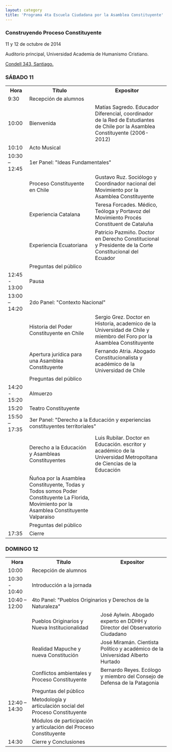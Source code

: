 ```yaml
---
layout: category
title: 'Programa 4ta Escuela Ciudadana por la Asamblea Constituyente'
---
```


<h3>Construyendo Proceso Constituyente</h3>

<p>11 y 12 de octubre de 2014</p>
<p>Auditorio principal, Universidad Academia de Humanismo Cristiano.</p>
<p><a href="//goo.gl/maps/v77W4">Condell 343, Santiago.</a></p>

<h3>SÁBADO 11</h3>

<table class="table table-striped">
  <tr>
    <th>Hora</th>
    <th>Título</th>
    <th>Expositor</th>
  </tr>
  <tr>
    <td>9:30</td>
    <td>Recepción de alumnos</td>
    <td></td>
  </tr>
  <tr>
    <td>10:00</td>
    <td>Bienvenida</td>
    <td>Matías Sagredo. Educador Diferencial, coordinador de la Red de Estudiantes de Chile por la Asamblea Constituyente (2006-2012)</td>
    <td></td>
  </tr>
  <tr>
    <td>10:10</td>
    <td>Acto Musical</td>
    <td></td>
  </tr>
  <tr>
    <td>10:30 – 12:45 </td>
    <td colspan="2">1er Panel: "Ideas Fundamentales"</td>
  </tr>
  <tr>
    <td></td>
    <td>Proceso Constituyente en Chile</td>
    <td>Gustavo Ruz. Sociólogo y Coordinador nacional del Movimiento por la Asamblea Constituyente</td>
  </tr>
  <tr>
    <td></td>
    <td>Experiencia Catalana</td>
    <td>Teresa Forcades. Médico, Teóloga y Portavoz del Movimiento Procés Constituent de Cataluña</td>
  </tr>
  <tr>
    <td></td>
    <td>Experiencia Ecuatoriana</td>
    <td>Patricio Pazmiño. Doctor en Derecho Constitucional y Presidente de la Corte Constitucional del Ecuador</td>
  </tr>
    <tr>
    <td></td>
    <td>Preguntas del público</td>
    <td></td>
  </tr>
  <tr>
    <td>12:45 - 13:00</td>
    <td>Pausa</td>
    <td></td>
  </tr>
  <tr>
    <td>13:00 – 14:20</td>
    <td colspan="2">2do Panel: "Contexto Nacional"</td>
  </tr>
  <tr>
    <td></td>
    <td>Historia del Poder Constituyente en Chile</td>
    <td>Sergio Grez. Doctor en Historia, academico de la Universidad de Chile y miembro del Foro por la Asamblea Constituyente</td>
  </tr>
  <tr>
    <td></td>
    <td>Apertura jurídica para una Asamblea Constituyente</td>
    <td>Fernando Atria. Abogado Constitucionalista y académico de la Universidad de Chile</td>
  </tr>
  <tr>
    <td></td>
    <td>Preguntas del público</td>
    <td></td>
  </tr>
  <tr>
    <td>14:20 - 15:20</td>
    <td>Almuerzo</td>
    <td></td>
  </tr>
  <tr>
    <td>15:20</td>
    <td>Teatro Constituyente</td>
    <td></td>
  </tr>
  <tr>
    <td>15:50 – 17:35</td>
    <td colspan="2">3er Panel: "Derecho a la Educación y experiencias constituyentes territoriales"</td>
  </tr>
  <tr>
    <td></td>
    <td>Derecho a la Educación y Asambleas Constituyentes</td>
    <td>Luis Rubilar. Doctor en Educación. escritor y académico de la Universidad Metropoltana de Ciencias de la Educación</td>
    <td></td>
  </tr>
  <tr>
    <td></td>
    <td>Ñuñoa por la Asamblea Constituyente, Todas y Todos somos Poder Constituyente La Florida, Movimiento por la Asamblea Constituyente Valparaiso</td>
    <td></td>
  </tr>
  <tr>
    <td></td>
    <td>Preguntas del público</td>
    <td></td>
  </tr>
  <tr>
    <td>17:35</td>
    <td>Cierre</td>
    <td></td>
  </tr>
</table>

<h3>DOMINGO 12</h3>

<table class="table table-striped">
  <tr>
    <th>Hora</th>
    <th>Título</th>
    <th>Expositor</th>
  </tr>
  <tr>
    <td>10:00</td>
    <td>Recepción de alumnos</td>
    <td></td>
  </tr>
  <tr>
    <td>10:30 - 10:40</td>
    <td>Introducción a la jornada</td>
    <td></td>
  </tr>
  <tr>
    <td>10:40 – 12:00 </td>
    <td colspan="2">4to Panel: "Pueblos Originarios y Derechos de la Naturaleza"</td>
  </tr>
  <tr>
    <td></td>
    <td>Pueblos Originarios y Nueva Institucionalidad</td>
    <td>José Aylwin. Abogado experto en DDHH y Director del Observatorio Ciudadano</td>
  </tr>
  <tr>
    <td></td>
    <td>Realidad Mapuche y nueva Constitución</td>
    <td>José Miramán. Cientista Político y académico de la Universidad Alberto Hurtado</td>
  </tr>
  <tr>
    <td></td>
    <td>Conflictos ambientales y Proceso Constituyente</td>
    <td>Bernardo Reyes. Ecólogo y miembro del Consejo de Defensa de la Patagonia</td>
  </tr>
  <tr>
    <td></td>
    <td>Preguntas del público</td>
    <td></td>
  </tr>
  <tr>
    <td>12:40 – 14:30</td>
    <td>Metodología y articulación social del Proceso Constituyente</td>
    <td></td>
  </tr>
  <tr>
    <td></td>
    <td>Módulos de participación y articulación del Proceso Constituyente</td>
    <td></td>
  </tr>
  <tr>
    <td>14:30 </td>
    <td colspan="2">Cierre y Conclusiones</td>
  </tr>
</table>
